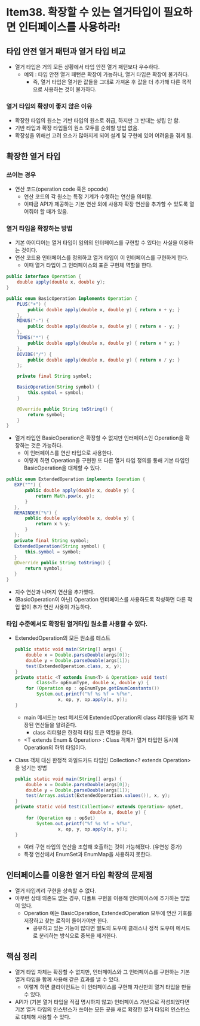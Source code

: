 # Item38. 확장할 수 있는 열거타입이 필요하면 인터페이스를 사용하라!

## 타입 안전 열거 패턴과 열거 타입 비교

- 열거 타입은 거의 모든 상황에서 타입 안전 열거 패턴보다 우수하다.
  - 예외 : 타입 안전 열거 패턴은 확장이 가능하나, 열거 타입은 확장이 불가하다.
    - 즉, 열거 타입은 열거한 값들을 그대로 가져온 후 값을 더 추가해 다른 목적으로 사용하는 것이 불가하다.



### 열거 타입의 확장이 좋지 않은 이유

- 확장한 타입의 원소는 기반 타입의 원소로 취급, 하지만 그 반대는 성립 안 함.
- 기반 타입과 확장 타입들의 원소 모두를 순회할 방법 없음.
- 확장성을 위해선 고려 요소가 많아지게 되어 설계 및 구현에 있어 어려움을 겪게 됨.





## 확장한 열거 타입

### 쓰이는 경우

- 연산 코드(operation code 혹은 opcode)
  - 연산 코드의 각 원소는 특정 기계가 수행하는 연산을 의미함.
  - 이따금 API가 제공하는 기본 연산 외에 사용자 확장 연산을 추가할 수 있도록 열어줘야 할 때가 있음.



### 열거 타입을 확장하는 방법

- 기본 아이디어는 열거 타입이 임의의 인터페이스를 구현할 수 있다는 사실을 이용하는 것이다.
- 연산 코드용 인터페이스를 정의하고 열거 타입이 이 인터페이스를 구현하게 한다.
  - 이때 열거 타입이 그 인터페이스의 표준 구현체 역할을 한다.

~~~java
public interface Operation {
    double apply(double x, double y);
}
~~~

~~~java
public enum BasicOperation implements Operation {
    PLUS("+") {
        public double apply(double x, double y) { return x + y; }
    },
    MINUS("-") {
        public double apply(double x, double y) { return x - y; }
    },
    TIMES("*") {
        public double apply(double x, double y) { return x * y; }
    },
    DIVIDE("/") {
        public double apply(double x, double y) { return x / y; }
    };

    private final String symbol;

    BasicOperation(String symbol) {
        this.symbol = symbol;
    }

    @Override public String toString() {
        return symbol;
    }
}
~~~

- 열거 타입인 BasicOperation은 확장할 수 없지만 인터페이스인 Operation을 확장하는 것은 가능하다.
  - 이 인터페이스를 연산 타입으로 사용한다.
  - 이렇게 하면 Operation을 구현한 또 다른 열거 타입 정의를 통해 기본 타입인 BasicOperation을 대체할 수 있다.

~~~java
public enum ExtendedOperation implements Operation {
   EXP("^") {
       public double apply(double x, double y) {
           return Math.pow(x, y);
       }
   },
   REMAINDER("%") {
       public double apply(double x, double y) {
           return x % y;
       }
   };
   private final String symbol;
   ExtendedOperation(String symbol) {
       this.symbol = symbol;
   }
   @Override public String toString() {
       return symbol;
   }
}
~~~

- 지수 연산과 나머지 연산을 추가했다.
- (BasicOperation이 아닌) Operation 인터페이스를 사용하도록 작성하면 다른 작업 없이 추가 연산 사용이 가능하다.



### 타입 수준에서도 확장된 열거타입 원소를 사용할 수 있다.

- ExtendedOperation의 모든 원소를 테스트

  ~~~java
  public static void main(String[] args) {
      double x = Double.parseDouble(args[0]);
      double y = Double.parseDouble(args[1]);
      test(ExtendedOperation.class, x, y);
  }
  private static <T extends Enum<T> & Operation> void test(
          Class<T> opEnumType, double x, double y) {
      for (Operation op : opEnumType.getEnumConstants())
          System.out.printf("%f %s %f = %f%n",
                  x, op, y, op.apply(x, y));
  }
  ~~~

  - main 메서드는 test 메서드에 ExtendedOperation의 class 리터럴을 넘겨 확장된 연산들을 알려준다.
    - class 리터럴은 한정적 타입 토큰 역할을 한다.
  - <T extends Enum<T> & Operation> : Class 객체가 열거 타입인 동시에 Operation의 하위 타입이다.

- Class 객체 대신 한정적 와일드카드 타입인 Collection<? extends Operation>을 넘기는 방법

  ~~~java
  public static void main(String[] args) {
      double x = Double.parseDouble(args[0]);
      double y = Double.parseDouble(args[1]);
      test(Arrays.asList(ExtendedOperation.values()), x, y);
  }
  private static void test(Collection<? extends Operation> opSet,
                              double x, double y) {
      for (Operation op : opSet)
          System.out.printf("%f %s %f = %f%n",
                  x, op, y, op.apply(x, y));
  }
  ~~~

  - 여러 구현 타입의 연산을 조합해 호출하는 것이 가능해졌다. (유연성 증가)
  - 특정 연산에서 EnumSet과 EnumMap을 사용하지 못한다.





## 인터페이스를 이용한 열거 타입 확장의 문제점

- 열거 타입끼리 구현을 상속할 수 없다.
- 아무런 상태 의존도 없는 경우, 디폴트 구현을 이용해 인터페이스에 추가하는 방법이 있다.
  - Operation 예는 BasicOperation, ExtendedOperation 모두에 연산 기호를 저장하고 찾는 로직이 들어가야만 한다.
    - 공유하고 있는 기능이 많다면 별도의 도우미 클래스나 정적 도우미 메서드로 분리하는 방식으로 중복을 제거한다.





## 핵심 정리

- 열거 타입 자체는 확장할 수 없지만, 인터페이스와 그 인터페이스를 구현하는 기본 열거 타입을 함께 사용해 같은 효과를 낼 수 있다.
  - 이렇게 하면 클라이언트는 이 인터페이스를 구현해 자신만의 열거 타입을 만들 수 있다.
- API가 (기본 열거 타입을 직접 명시하지 않고) 인터페이스 기반으로 작성되었다면 기본 열거 타입의 인스턴스가 쓰이는 모든 곳을 새로 확장한 열거 타입의 인스턴스로 대체해 사용할 수 있다.

